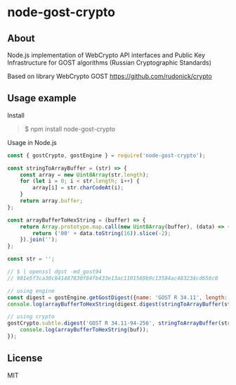 node-gost-crypto
================

About
-------

Node.js implementation of WebCrypto API interfaces and Public Key Infrastructure for GOST algorithms (Russian Cryptographic Standards)

Based on library WebCrypto GOST https://github.com/rudonick/crypto

Usage example
-------

Install
>$ npm install node-gost-crypto


Usage in Node.js

```js
const { gostCrypto, gostEngine } = require('node-gost-crypto');

const stringToArrayBuffer = (str) => {
    const array = new Uint8Array(str.length);
    for (let i = 0; i < str.length; i++) {
        array[i] = str.charCodeAt(i);
    }
    return array.buffer;
};

const arrayBufferToHexString = (buffer) => {
    return Array.prototype.map.call(new Uint8Array(buffer), (data) => {
        return ('00' + data.toString(16)).slice(-2);
    }).join('');
};

const str = '';

// $ | openssl dgst -md_gost94
// 981e5f3ca30c841487830f84fb433e13ac1101569b9c13584ac483234cd656c0

// using engine
const digest = gostEngine.getGostDigest({name: 'GOST R 34.11', length: 256, version: 1994});
console.log(arrayBufferToHexString(digest.digest(stringToArrayBuffer(str))));

// using crypto
gostCrypto.subtle.digest('GOST R 34.11-94-256', stringToArrayBuffer(str)).then((buf) => {
    console.log(arrayBufferToHexString(buf));
});
```

License
-------

MIT
